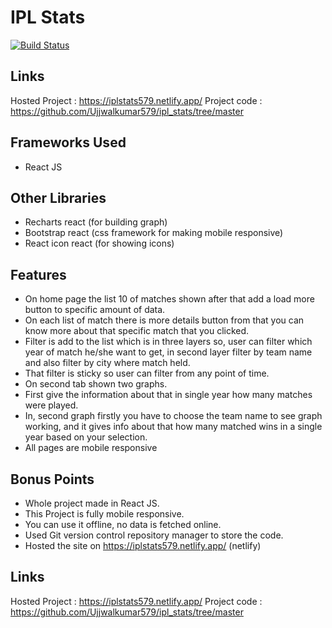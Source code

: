 # IPL Stats 

[![Build Status](https://travis-ci.org/joemccann/dillinger.svg?branch=master)](https://travis-ci.org/joemccann/dillinger)

## Links
Hosted Project : https://iplstats579.netlify.app/
Project code : https://github.com/Ujjwalkumar579/ipl_stats/tree/master

## Frameworks Used
- React JS

## Other Libraries
- Recharts react (for building graph)
- Bootstrap react (css framework for making mobile responsive)
- React icon react  (for showing icons)

## Features

- On home page the list 10 of matches shown after that add a load more button to specific amount of data. 
- On each list of match there is more details button from that you can know more about that specific match that you clicked.
- Filter is add to the list which is in three layers so, user can filter which year of match he/she want to get, in second layer filter by team name and also filter by city where match held.
- That filter is sticky so user can filter from any point of time.
- On second tab shown two graphs.
- First give the information about that in single year how many matches were played.
- In, second graph firstly you have to choose the team name to see graph working, and it gives info about that how many matched wins in a single year based on your selection.
- All pages are mobile responsive

## Bonus Points
- Whole project made in React JS.
- This Project is fully mobile responsive.
- You can use it offline, no data is fetched online.
- Used Git version control repository manager to store the code.
- Hosted the site on https://iplstats579.netlify.app/ (netlify)


## Links
Hosted Project : https://iplstats579.netlify.app/
Project code : https://github.com/Ujjwalkumar579/ipl_stats/tree/master
